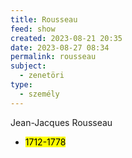 ```yaml
---
title: Rousseau
feed: show
created: 2023-08-21 20:35
date: 2023-08-27 08:34
permalink: rousseau
subject:
  - zenetöri
type:
  - személy
---
```


Jean-Jacques Rousseau

- <mark>1712-1778</mark>